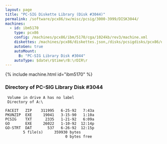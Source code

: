 ```yaml
---
layout: page
title: "PC-SIG Diskette Library (Disk #3044)"
permalink: /software/pcx86/sw/misc/pcsig/3000-3999/DISK3044/
machines:
  - id: ibm5170
    type: pcx86
    config: /machines/pcx86/ibm/5170/cga/1024kb/rev3/machine.xml
    diskettes: /machines/pcx86/diskettes.json,/disks/pcsigdisks/pcx86/diskettes.json
    autoGen: true
    autoMount:
      B: "PC-SIG Library Disk #3044"
    autoType: $date\r$time\rB:\rDIR\r
---
```


{% include machine.html id="ibm5170" %}

### Directory of PC-SIG Library Disk #3044

     Volume in drive A has no label
     Directory of A:\

    FACEIT   ZIP    311995   6-25-92   7:43a
    PKUNZIP  EXE     19041   3-15-90   1:10a
    PCSIG    TXT      2335   1-21-92   6:09a
    GO       EXE     26022   1-10-92  12:14p
    GO-STRT  DAT       537   6-26-92  12:15p
            5 file(s)     359930 bytes
                               0 bytes free
